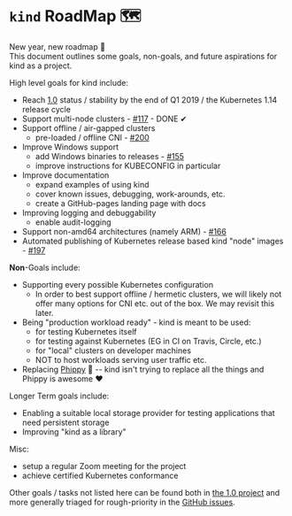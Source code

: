 # `kind` RoadMap 🗺️

New year, new roadmap 🎉  
This document outlines some goals, non-goals, and future aspirations for kind
as a project.

High level goals for kind include:

- Reach [1.0] status / 
stability by the end of Q1 2019 / the Kubernetes 1.14 release cycle
- Support multi-node clusters - [#117] - DONE ✔
- Support offline / air-gapped clusters
  - pre-loaded / offline CNI - [#200]
- Improve Windows support
  - add Windows binaries to releases - [#155]
  - improve instructions for KUBECONFIG in particular
- Improve documentation
  - expand examples of using kind
  - cover known issues, debugging, work-arounds, etc.
  - create a GitHub-pages landing page with docs
- Improving logging and debuggability
  - enable audit-logging
- Support non-amd64 architectures (namely ARM) - [#166]
- Automated publishing of Kubernetes release based kind "node" images - [#197]

**Non**-Goals include:

- Supporting every possible Kubernetes configuration
  - In order to best support offline / hermetic clusters, we will likely not
  offer many options for CNI etc. out of the box. We may revisit this later.
- Being "production workload ready" - kind is meant to be used:
  - for testing Kubernetes itself
  - for testing against Kubernetes (EG in CI on Travis, Circle, etc.)
  - for "local" clusters on developer machines
  - NOT to host workloads serving user traffic etc.
- Replacing [Phippy] 🦒 -- kind isn't trying to replace all the things
and Phippy is awesome ❤️

Longer Term goals include:
- Enabling a suitable local storage provider for testing applications that need
persistent storage
- Improving "kind as a library"

Misc:
 - setup a regular Zoom meeting for the project
 - achieve certified Kubernetes conformance

Other goals / tasks not listed here can be found both in [the 1.0 project] and 
more generally triaged for rough-priority in the [GitHub issues].

[1.0]: https://github.com/kubernetes-sigs/kind/projects/1
[the 1.0 project]: https://github.com/kubernetes-sigs/kind/projects/1
[GitHub issues]: https://github.com/kubernetes-sigs/kind/issues
[#117]: https://github.com/kubernetes-sigs/kind/issues/117
[#166]: https://github.com/kubernetes-sigs/kind/issues/166
[#155]: https://github.com/kubernetes-sigs/kind/issues/155
[#197]: https://github.com/kubernetes-sigs/kind/issues/197
[#200]: https://github.com/kubernetes-sigs/kind/issues/200

[Phippy]: https://phippy.io/
